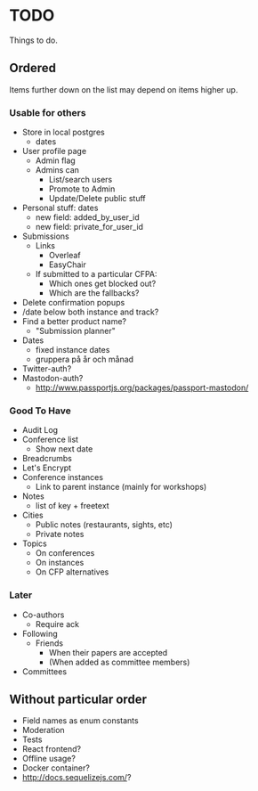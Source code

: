 # TODO

Things to do.

## Ordered

Items further down on the list may depend on items higher up.

### Usable for others

* Store in local postgres
  * dates
* User profile page
  * Admin flag
  * Admins can
    * List/search users
    * Promote to Admin
    * Update/Delete public stuff
* Personal stuff: dates
  * new field: added_by_user_id
  * new field: private_for_user_id
* Submissions
  * Links
    * Overleaf
    * EasyChair
  * If submitted to a particular CFPA:
    * Which ones get blocked out?
    * Which are the fallbacks?
* Delete confirmation popups
* /date below both instance and track?
* Find a better product name?
  * "Submission planner"
* Dates
  * fixed instance dates
  * gruppera på år och månad
* Twitter-auth?
* Mastodon-auth?
  * http://www.passportjs.org/packages/passport-mastodon/

### Good To Have

* Audit Log
* Conference list
  * Show next date
* Breadcrumbs
* Let's Encrypt
* Conference instances
  * Link to parent instance (mainly for workshops)
* Notes
  * list of key + freetext
* Cities
  * Public notes (restaurants, sights, etc)
  * Private notes
* Topics
  * On conferences
  * On instances
  * On CFP alternatives

### Later

* Co-authors
  * Require ack
* Following
  * Friends
    * When their papers are accepted
    * (When added as committee members)
* Committees

## Without particular order

* Field names as enum constants
* Moderation
* Tests
* React frontend?
* Offline usage?
* Docker container?
* http://docs.sequelizejs.com/?
